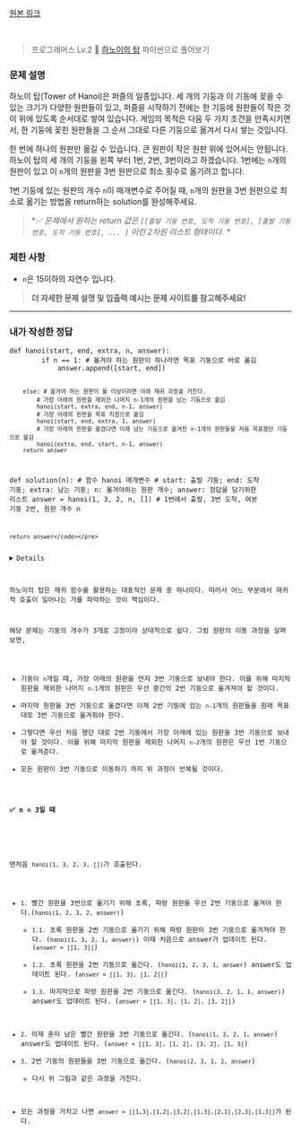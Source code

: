 <p><a href="https://velog.io/@yje9802/%ED%94%84%EB%A1%9C%EA%B7%B8%EB%9E%98%EB%A8%B8%EC%8A%A4-%ED%95%98%EB%85%B8%EC%9D%B4%EC%9D%98-%ED%83%91" target="blank">원본 링크</a></p><br><blockquote>
<p>프로그래머스 Lv.2 🌿
<a href="https://school.programmers.co.kr/learn/courses/30/lessons/12946">하노이의 탑</a>
파이썬으로 풀어보기</p>
</blockquote>
<h3 id="문제-설명">문제 설명</h3>
<p>하노이 탑(Tower of Hanoi)은 퍼즐의 일종입니다. 세 개의 기둥과 이 기동에 꽂을 수 있는 크기가 다양한 원판들이 있고, 퍼즐을 시작하기 전에는 한 기둥에 원판들이 작은 것이 위에 있도록 순서대로 쌓여 있습니다. 게임의 목적은 다음 두 가지 조건을 만족시키면서, 한 기둥에 꽂힌 원판들을 그 순서 그대로 다른 기둥으로 옮겨서 다시 쌓는 것입니다.</p>
<p>한 번에 하나의 원판만 옮길 수 있습니다.
큰 원판이 작은 원판 위에 있어서는 안됩니다.
하노이 탑의 세 개의 기둥을 왼쪽 부터 1번, 2번, 3번이라고 하겠습니다. 1번에는 <code>n</code>개의 원판이 있고 이 <code>n</code>개의 원판을 3번 원판으로 최소 횟수로 옮기려고 합니다.</p>
<p>1번 기둥에 있는 원판의 개수 <code>n</code>이 매개변수로 주어질 때, <code>n</code>개의 원판을 3번 원판으로 최소로 옮기는 방법을 return하는 solution를 완성해주세요.</p>
<blockquote>
<p>*<em>✅ 문제에서 원하는 return 값은 <code>[[출발 기둥 번호, 도착 기둥 번호], [출발 기둥 번호, 도착 기둥 번호], ... ]</code> 이런 2차원 리스트 형태이다.  *</em></p>
</blockquote>
<h3 id="제한-사항">제한 사항</h3>
<ul>
<li><code>n</code>은 15이하의 자연수 입니다.</li>
</ul>
<blockquote>
<p><strong>더 자세한 문제 설명 및 입출력 예시는 문제 사이트를 참고해주세요!</strong></p>
</blockquote>
<hr />
<h3 id="내가-작성한-정답">내가 작성한 정답</h3>
<pre><code class="language-python">def hanoi(start, end, extra, n, answer):
        if n == 1: # 옮겨야 하는 원판이 하나라면 목표 기둥으로 바로 옮김
            answer.append([start, end])

        else: # 옮겨야 하는 원판이 둘 이상이라면 아래 재귀 과정을 거친다.
            # 가장 아래의 원판을 제외한 나머지 n-1개의 원판을 남는 기둥으로 옮김
            hanoi(start, extra, end, n-1, answer) 
            # 가장 아래의 원판을 목표 지점으로 옮김
            hanoi(start, end, extra, 1, answer) 
            # 가장 아래의 원판을 옮겼다면 이제 남는 기둥으로 옮겨진 n-1개의 원판들을 처음 목표했던 기둥으로 옮김
            hanoi(extra, end, start, n-1, answer) 
        return answer 

def solution(n):
    # 함수 hanoi 매개변수
    # start: 출발 기둥; end: 도착 기둥; extra: 남는 기둥; n: 옮겨야하는 원판 개수; answer: 정답을 담기위한 리스트
    answer = hanoi(1, 3, 2, n, []) # 1번에서 출발, 3번 도착, 여분 기둥 2번, 원판 개수 n

    return answer</code></pre>
<details>
✅ 주석 없는 코드 (velog는 왜 토글 구현이 안 될까요...🥲) 
<div>
  <pre>
      def hanoi(start, end, extra, n, answer):
          if n == 1:
              answer.append([start, end])
          else:
              hanoi(start, extra, end, n-1, answer)
              hanoi(start, end, extra, 1, answer)
              hanoi(extra, end, start, n-1, answer)
          return answer

<pre><code>  def solution(n):
      answer = hanoi(1, 3, 2, n, [])
      return answer</code></pre><p>  </pre></p>
</div>
</details>


<p>하노이의 탑은 재귀 함수를 활용하는 대표적인 문제 중 하나이다. 따라서 어느 부분에서 재귀적 호출이 일어나는 가를 파악하는 것이 핵심이다. </p>
<p>해당 문제는 기둥의 개수가 3개로 고정이라 상대적으로 쉽다. 그럼 원판의 이동 과정을 살펴보면,</p>
<ul>
<li>기둥이 <code>n</code>개일 때, 가장 아래의 원판을 먼저 3번 기둥으로 보내야 한다. 이를 위해 마지막 원판을 제외한 나머지 <code>n-1</code>개의 원판은 우선 중간의 2번 기둥으로 옮겨져야 할 것이다. </li>
<li>마지막 원판을 3번 기둥으로 옮겼다면 이제 2번 기둥에 있는 <code>n-1</code>개의 원판들을 원래 목표대로 3번 기둥으로 옮겨줘야 한다. </li>
<li>그렇다면 우선 처음 했던 대로 2번 기둥에서 가장 아래에 있는 원판을 3번 기둥으로 보내야 할 것이다. 이를 위해 마지막 원판을 제외한 나머지 <code>n-2</code>개의 원판은 우선 1번 기둥으로 옮겨준다. </li>
<li>모든 원판이 3번 기둥으로 이동하기 까지 위 과정이 반복될 것이다. </li>
</ul>
<h4 id="✅-n--3일-때">✅ n = 3일 때</h4>
<p><img alt="" src="https://velog.velcdn.com/images/yje9802/post/2448879e-b69a-4af8-acca-126879a532cd/image.jpeg" /></p>
<p>맨처음 <code>hanoi(1, 3, 2, 3, [])</code>가 호출된다.</p>
<ul>
<li><code>1.</code> 빨간 원판을 3번으로 옮기기 위해 초록, 파랑 원판을 우선 2번 기둥으로 옮겨야 한다.(<code>hanoi(1, 2, 3, 2, answer)</code>)<ul>
<li><code>1.1.</code> 초록 원판을 2번 기둥으로 옮기기 위해 파랑 원판이 3번 기둥으로 옮겨져야 한다. (<code>hanoi(1, 3, 2, 1, answer)</code>) 이때 처음으로 answer가 업데이트 된다. (<code>answer = [[1, 3]]</code>)</li>
<li><code>1.2.</code> 초록 원판을 2번 기둥으로 옮긴다. (<code>hanoi(1, 2, 3, 1, answer</code>) answer도 업데이트 된다. (<code>answer = [[1, 3], [1, 2]]</code>)</li>
<li><code>1.3.</code> 마지막으로 파랑 원판을 2번 기둥으로 옮긴다. (<code>hanoi(3, 2, 1, 1, answer)</code>) answer도 업데이트 된다. (<code>answer = [[1, 3], [1, 2], [3, 2]]</code>)</li>
</ul>
</li>
<li><code>2.</code> 이제 혼자 남은 빨간 원판을 3번 기둥으로 옮긴다. (<code>hanoi(1, 3, 2, 1, answer</code>) answer도 업데이트 된다. (<code>answer = [[1, 3], [1, 2], [3, 2], [1, 3]</code>)</li>
<li><code>3.</code> 2번 기둥의 원판들을 3번 기둥으로 옮긴다. (<code>hanoi(2, 3, 1, 2, answer</code>)<ul>
<li>다시 위 그림과 같은 과정을 거친다. </li>
</ul>
</li>
<li>모든 과정을 거치고 나면 <code>answer = [[1,3],[1,2],[3,2],[1,3],[2,1],[2,3],[1,3]]</code>가 된다.</li>
</ul>